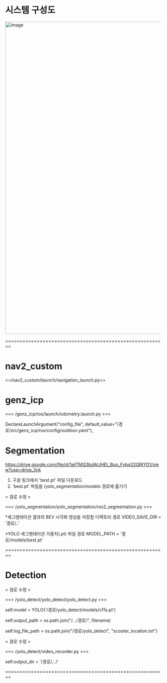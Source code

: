 # 시스템 구성도 

<img width="2010" height="1006" alt="image" src="https://github.com/user-attachments/assets/148f4dd3-d23a-4efb-924c-8e2f24e77fd2" />


========================================================

# nav2_custom

<</nav2_custom/launch/navigation_launch.py>>

# genz_icp

<<< /genz_icp/ros/launch/odometry.launch.py >>> 

DeclareLaunchArgument("config_file", default_value="/경로/src/genz_icp/ros/config/outdoor.yaml"),

# Segmentation

https://drive.google.com/file/d/1ajlTMQ3bdAtJHEt_Bup_Fybq22QRtYD1/view?usp=drive_link

1) 구글 링크에서 'best.pt' 파일 다운로드
2) 'best.pt' 파일을 /yolo_segmentation/models 경로에 옮기기

< 경로 수정 >

<<< /yolo_segmentation/yolo_segmentation/ros2_segmentation.py >>> 

*세그멘테이션 결과의 BEV 시각화 영상을 저장할 디렉토리 경로
VIDEO_SAVE_DIR = '경로/..'

*YOLO 세그멘테이션 가중치(.pt) 파일 경로
MODEL_PATH = '경로/models/best.pt'

   
========================================================

# Detection

< 경로 수정 >

<<< /yolo_detect/yolo_detect/yolo_detect.py >>> 

self.model = YOLO('/경로/yolo_detect/models/v11s.pt')

self.output_path = os.path.join("/.../경로/", filename)

self.log_file_path = os.path.join("/경로/yolo_detect", "scooter_location.txt")

< 경로 수정 >

<<< /yolo_detect/video_recorder.py >>> 

self.output_dir = '/경로/.../'

========================================================
